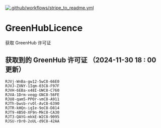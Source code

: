 [![.github/workflows/stripe_to_readme.yml](https://github.com/zjx-kimi/GreenHubLicence/actions/workflows/stripe_to_readme.yml/badge.svg)](https://github.com/zjx-kimi/GreenHubLicence/actions/workflows/stripe_to_readme.yml)
# GreenHubLicence
获取 GreenHub 许可证
## 获取到的 GreenHub 许可证 （2024-11-30 18 : 00 更新）
```
RJVj-WnBa-gw12-5wC8-66E0
RJVJ-ZXNY-1Iqm-03C8-F97F
RJVH-6EBa-x48I-UWC8-C760
RJVA-1Drm-veqg-GNC8-56FE
RJU8-qam5-PPOr-vmC8-A911
RJTh-bwsb-rvOl-AvC8-6390
RJTR-kHQn-iqIe-9oC8-D814
RJT9-4B50-XF9n-MkC8-CA30
RJT3-QAYG-mkkE-W2C8-9095
RJSU-rDr0-2oUL-d9C8-42AA
```

